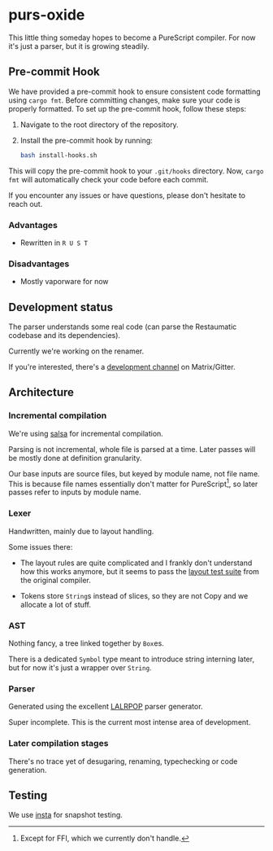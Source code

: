 # purs-oxide

This little thing someday hopes to become a PureScript compiler. For now it's just a parser, but it is growing steadily.

## Pre-commit Hook

We have provided a pre-commit hook to ensure consistent code formatting using `cargo fmt`. Before committing changes, make sure your code is properly formatted. To set up the pre-commit hook, follow these steps:

1. Navigate to the root directory of the repository.

2. Install the pre-commit hook by running:

    ```bash
    bash install-hooks.sh
    ```

This will copy the pre-commit hook to your `.git/hooks` directory. Now, `cargo fmt` will automatically check your code before each commit.

If you encounter any issues or have questions, please don't hesitate to reach out.

### Advantages

- Rewritten in `R U S T`

### Disadvantages

- Mostly vaporware for now

## Development status

The parser understands some real code (can parse the Restaumatic codebase and its dependencies).

Currently we're working on the renamer.

If you're interested, there's a [development channel](https://app.gitter.im/#/room/!dvRAwXOtlcqHYqTaYW:gitter.im) on Matrix/Gitter.

## Architecture

### Incremental compilation

We're using [salsa](https://github.com/salsa-rs/salsa) for incremental compilation. 

Parsing is not incremental, whole file is parsed at a time. Later passes will be mostly done at definition granularity.

Our base inputs are source files, but keyed by module name, not file name. This is because file names essentially don't matter for PureScript[^1], so later passes refer to inputs by module name.

[^1]: Except for FFI, which we currently don't handle.

### Lexer

Handwritten, mainly due to layout handling.

Some issues there:

- The layout rules are quite complicated and I frankly don't understand how this works anymore, but it seems to pass the [layout test suite](https://github.com/purescript/purescript/tree/master/tests/purs/layout) from the original compiler.

- Tokens store `String`s instead of slices, so they are not Copy and we allocate a lot of stuff.

### AST

Nothing fancy, a tree linked together by `Box`es.

There is a dedicated `Symbol` type meant to introduce string interning later, but for now it's just a wrapper over `String`.

### Parser

Generated using the excellent [LALRPOP](https://lalrpop.github.io/lalrpop/) parser generator.

Super incomplete. This is the current most intense area of development.

### Later compilation stages

There's no trace yet of desugaring, renaming, typechecking or code generation.

## Testing

We use [insta](https://docs.rs/insta/1.29.0/insta/) for snapshot testing.
